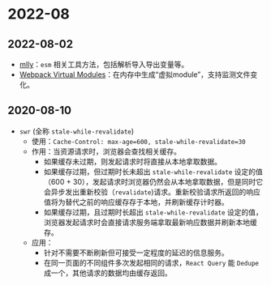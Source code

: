 # 2022-08

## 2022-08-02

- [mlly](https://www.npmjs.com/package/mlly)：`esm` 相关工具方法，包括解析导入导出变量等。
- [Webpack Virtual Modules](https://www.npmjs.com/package/webpack-virtual-modules)：在内存中生成“虚拟module”，支持监测文件变化。

## 2020-08-10

- `swr` (全称 `stale-while-revalidate`)
  - 使用：`Cache-Control: max-age=600, stale-while-revalidate=30`
  - 作用：当资源请求时，浏览器会查找相关缓存。
    - 如果缓存未过期，则发起请求时将直接从本地拿取数据。
    - 如果缓存过期，但过期时长未超出 `stale-while-revalidate` 设定的值（600 + 30），发起请求时浏览器仍然会从本地拿取数据，但是同时它会异步发出重新校验（`revalidate`)请求。重新校验请求所返回的响应值将为替代之前的响应缓存存于本地，并刷新缓存计时器。
    - 如果缓存过期，且过期时长超出 `stale-while-revalidate` 设定的值，浏览器发起请求时会直接请求服务端拿取最新响应数据并刷新本地缓存。
  - 应用：
    - 针对不需要不断刷新但可接受一定程度的延迟的信息服务。
    - 在同一页面的不同组件多次发起相同的请求，`React Query` 能 `Dedupe` 成一个，其他请求的数据均由缓存返回。
